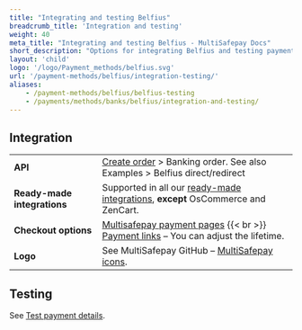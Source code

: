 ```yaml
---
title: "Integrating and testing Belfius"
breadcrumb_title: 'Integration and testing'
weight: 40
meta_title: "Integrating and testing Belfius - MultiSafepay Docs"
short_description: "Options for integrating Belfius and testing payments"
layout: 'child'
logo: '/logo/Payment_methods/belfius.svg'
url: '/payment-methods/belfius/integration-testing/'
aliases:
    - /payment-methods/belfius/belfius-testing
    - /payments/methods/banks/belfius/integration-and-testing/
---
```

## Integration

| | |
|---|---|
| **API** | [Create order](https://api-docs.multisafepay.com/reference/createorder) > Banking order. See also Examples > Belfius direct/redirect |
| **Ready-made integrations** | Supported in all our [ready-made integrations](/integrations/ready-made/), **except** OsCommerce and ZenCart. |
| **Checkout options** | [Multisafepay payment pages](/payment-pages/) {{< br >}} [Payment links](/payment-links/about/) – You can adjust the lifetime. |
| **Logo** | See MultiSafepay GitHub – [MultiSafepay icons](https://github.com/MultiSafepay/MultiSafepay-icons). |

## Testing

See [Test payment details](/testing/test-payment-details/#banking-methods).
